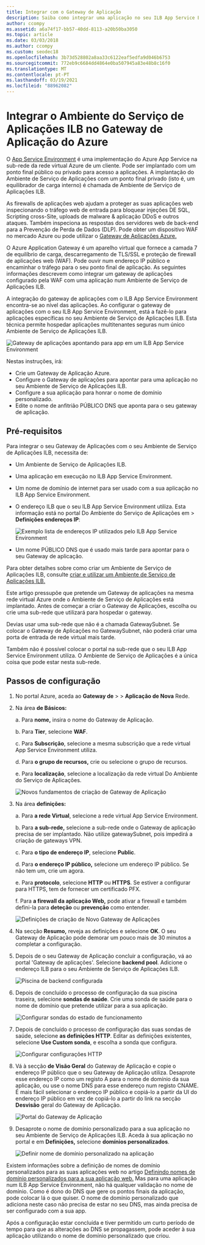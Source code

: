 ```yaml
---
title: Integrar com o Gateway de Aplicação
description: Saiba como integrar uma aplicação no seu ILB App Service Environment com um Gateway de aplicações neste walk-through de ponta a ponta.
author: ccompy
ms.assetid: a6a74f17-bb57-40dd-8113-a20b50ba3050
ms.topic: article
ms.date: 03/03/2018
ms.author: ccompy
ms.custom: seodec18
ms.openlocfilehash: 3b73d528802a8aa33c6122eaf5edfa9d046b6753
ms.sourcegitcommit: 772eb9c6684dd4864e0ba507945a83e48b8c16f0
ms.translationtype: MT
ms.contentlocale: pt-PT
ms.lasthandoff: 03/19/2021
ms.locfileid: "88962082"
---
```

# <a name="integrate-your-ilb-app-service-environment-with-the-azure-application-gateway"></a>Integrar o Ambiente do Serviço de Aplicações ILB no Gateway de Aplicação do Azure #

O [App Service Environment](./intro.md) é uma implementação do Azure App Service na sub-rede da rede virtual Azure de um cliente. Pode ser implantado com um ponto final público ou privado para acesso a aplicações. A implantação do Ambiente de Serviço de Aplicações com um ponto final privado (isto é, um equilibrador de carga interno) é chamada de Ambiente de Serviço de Aplicações ILB.  

As firewalls de aplicações web ajudam a proteger as suas aplicações web inspecionando o tráfego web de entrada para bloquear injeções DE SQL, Scripting cross-Site, uploads de malware & aplicação DDoS e outros ataques. Também inspeciona as respostas dos servidores web de back-end para a Prevenção de Perda de Dados (DLP). Pode obter um dispositivo WAF no mercado Azure ou pode utilizar o [Gateway de Aplicações Azure.][appgw]

O Azure Application Gateway é um aparelho virtual que fornece a camada 7 de equilíbrio de carga, descarregamento de TLS/SSL e proteção de firewall de aplicações web (WAF). Pode ouvir num endereço IP público e encaminhar o tráfego para o seu ponto final de aplicação. As seguintes informações descrevem como integrar um gateway de aplicações configurado pela WAF com uma aplicação num Ambiente de Serviço de Aplicações ILB.  

A integração do gateway de aplicações com o ILB App Service Environment encontra-se ao nível das aplicações. Ao configurar o gateway de aplicações com o seu ILB App Service Environment, está a fazê-lo para aplicações específicas no seu Ambiente de Serviço de Aplicações ILB. Esta técnica permite hospedar aplicações multitenantes seguras num único Ambiente de Serviço de Aplicações ILB.  

![Gateway de aplicações apontando para app em um ILB App Service Environment][1]

Nestas instruções, irá:

* Crie um Gateway de Aplicação Azure.
* Configure o Gateway de aplicações para apontar para uma aplicação no seu Ambiente de Serviço de Aplicações ILB.
* Configure a sua aplicação para honrar o nome de domínio personalizado.
* Edite o nome de anfitrião PÚBLICO DNS que aponta para o seu gateway de aplicação.

## <a name="prerequisites"></a>Pré-requisitos

Para integrar o seu Gateway de Aplicações com o seu Ambiente de Serviço de Aplicações ILB, necessita de:

* Um Ambiente de Serviço de Aplicações ILB.
* Uma aplicação em execução no ILB App Service Environment.
* Um nome de domínio de internet para ser usado com a sua aplicação no ILB App Service Environment.
* O endereço ILB que o seu ILB App Service Environment utiliza. Esta informação está no portal Do Ambiente do Serviço de Aplicações em  >  **Definições endereços IP**:

    ![Exemplo lista de endereços IP utilizados pelo ILB App Service Environment][9]
    
* Um nome PÚBLICO DNS que é usado mais tarde para apontar para o seu Gateway de aplicação. 

Para obter detalhes sobre como criar um Ambiente de Serviço de Aplicações ILB, consulte [criar e utilizar um Ambiente de Serviço de Aplicações ILB.][ilbase]

Este artigo pressupõe que pretende um Gateway de aplicações na mesma rede virtual Azure onde o Ambiente de Serviço de Aplicações está implantado. Antes de começar a criar o Gateway de Aplicações, escolha ou crie uma sub-rede que utilizará para hospedar o gateway. 

Devias usar uma sub-rede que não é a chamada GatewaySubnet. Se colocar o Gateway de Aplicações no GatewaySubnet, não poderá criar uma porta de entrada de rede virtual mais tarde. 

Também não é possível colocar o portal na sub-rede que o seu ILB App Service Environment utiliza. O Ambiente de Serviço de Aplicações é a única coisa que pode estar nesta sub-rede.

## <a name="configuration-steps"></a>Passos de configuração ##

1. No portal Azure, aceda ao **Gateway de**  >    >  **Aplicação de Nova** Rede.

2. Na área **de Básicos:**

   a. Para **nome,** insira o nome do Gateway de Aplicação.

   b. Para **Tier**, selecione **WAF**.

   c. Para **Subscrição**, selecione a mesma subscrição que a rede virtual App Service Environment utiliza.

   d. Para **o grupo de recursos,** crie ou selecione o grupo de recursos.

   e. Para **localização**, selecione a localização da rede virtual Do Ambiente do Serviço de Aplicações.

   ![Novos fundamentos de criação de Gateway de Aplicação][2]

3. Na área **definições:**

   a. Para **a rede Virtual**, selecione a rede virtual App Service Environment.

   b. Para **a sub-rede,** selecione a sub-rede onde o Gateway de aplicação precisa de ser implantado. Não utilize gatewaySubnet, pois impedirá a criação de gateways VPN.

   c. Para **o tipo de endereço IP**, selecione **Public**.

   d. Para **o endereço IP público,** selecione um endereço IP público. Se não tem um, crie um agora.

   e. Para **protocolo**, selecione **HTTP** ou **HTTPS**. Se estiver a configurar para HTTPS, tem de fornecer um certificado PFX.

   f. Para **a firewall da aplicação Web,** pode ativar a firewall e também defini-la para **deteção** ou **prevenção** como entender.

   ![Definições de criação de Novo Gateway de Aplicações][3]
    
4. Na secção **Resumo,** reveja as definições e selecione **OK**. O seu Gateway de Aplicação pode demorar um pouco mais de 30 minutos a completar a configuração.  

5. Depois de o seu Gateway de Aplicação concluir a configuração, vá ao portal 'Gateway de aplicações'. Selecione **backend pool**. Adicione o endereço ILB para o seu Ambiente de Serviço de Aplicações ILB.

   ![Piscina de backend configurada][4]

6. Depois de concluído o processo de configuração da sua piscina traseira, selecione **sondas de saúde**. Crie uma sonda de saúde para o nome de domínio que pretende utilizar para a sua aplicação. 

   ![Configurar sondas do estado de funcionamento][5]
    
7. Depois de concluído o processo de configuração das suas sondas de saúde, selecione **as definições HTTP**. Editar as definições existentes, selecione **Use Custom sonda**, e escolha a sonda que configura.

   ![Configurar configurações HTTP][6]
    
8. Vá à secção **de Visão Geral** do Gateway de Aplicação e copie o endereço IP público que o seu Gateway de Aplicação utiliza. Desaprote esse endereço IP como um registo A para o nome de domínio da sua aplicação, ou use o nome DNS para esse endereço num registo CNAME. É mais fácil selecionar o endereço IP público e copiá-lo a partir da UI do endereço IP público em vez de copiá-lo a partir do link na secção **Desvisão** geral do Gateway de Aplicação. 

   ![Portal do Gateway de Aplicação][7]

9. Desaprote o nome de domínio personalizado para a sua aplicação no seu Ambiente de Serviço de Aplicações ILB. Aceda à sua aplicação no portal e em **Definições,** selecione **domínios personalizados**.

   ![Definir nome de domínio personalizado na aplicação][8]

Existem informações sobre a definição de nomes de domínio personalizados para as suas aplicações web no artigo [Definindo nomes de domínio personalizados para a sua aplicação web.][custom-domain] Mas para uma aplicação num ILB App Service Environment, não há qualquer validação no nome de domínio. Como é dono do DNS que gere os pontos finais da aplicação, pode colocar lá o que quiser. O nome de domínio personalizado que adiciona neste caso não precisa de estar no seu DNS, mas ainda precisa de ser configurado com a sua app. 

Após a configuração estar concluída e tiver permitido um curto período de tempo para que as alterações ao DNS se propagassem, pode aceder à sua aplicação utilizando o nome de domínio personalizado que criou. 


<!--IMAGES-->
[1]: ./media/integrate-with-application-gateway/appgw-highlevel.png
[2]: ./media/integrate-with-application-gateway/appgw-createbasics.png
[3]: ./media/integrate-with-application-gateway/appgw-createsettings.png
[4]: ./media/integrate-with-application-gateway/appgw-backendpool.png
[5]: ./media/integrate-with-application-gateway/appgw-healthprobe.png
[6]: ./media/integrate-with-application-gateway/appgw-httpsettings.png
[7]: ./media/integrate-with-application-gateway/appgw-publicip.png
[8]: ./media/integrate-with-application-gateway/appgw-customdomainname.png
[9]: ./media/integrate-with-application-gateway/appgw-iplist.png

<!--LINKS-->
[appgw]: ../../application-gateway/overview.md
[custom-domain]: ../app-service-web-tutorial-custom-domain.md
[ilbase]: ./create-ilb-ase.md